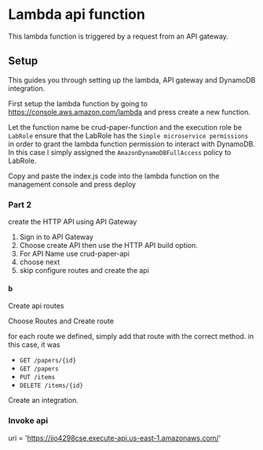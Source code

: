 # Lambda api function 

This lambda function is triggered by a request from an API gateway.

## Setup

This guides you through setting up the lambda, API gateway and DynamoDB integration. 

First setup the lambda function by going to  https://console.aws.amazon.com/lambda and press create a new function.

Let the function name be crud-paper-function
and the execution role be `LabRole`
ensure that the LabRole has the `Simple microservice permissions` in order to grant the lambda function permission to interact with DynamoDB.
In this case I simply assigned the `AmazonDynamoDBFullAccess` policy to LabRole.

Copy and paste the index.js code into the lambda function on the management console and press deploy


### Part 2
create the HTTP API using API Gateway 

1) Sign in to API Gateway
2) Choose create API then use the HTTP API build option.
3) For API Name use crud-paper-api
4) choose next
5) skip configure routes and create the api

#### b

Create api routes

Choose Routes and Create route

for each route we defined, simply add that route with the correct method. in this case, it was

* `GET /papers/{id}`
* `GET /papers`
* `PUT /items`
* `DELETE /items/{id}`

Create an integration.


### Invoke api
uri = 'https://ijo4298cse.execute-api.us-east-1.amazonaws.com/'